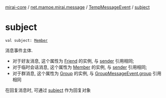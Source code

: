 [mirai-core](../../index.md) / [net.mamoe.mirai.message](../index.md) / [TempMessageEvent](index.md) / [subject](./subject.md)

# subject

`val subject: `[`Member`](../../net.mamoe.mirai.contact/-member/index.md)

消息事件主体.

* 对于好友消息, 这个属性为 [Friend](../../net.mamoe.mirai.contact/-friend/index.md) 的实例, 与 [sender](../-message-event/sender.md) 引用相同;
* 对于临时会话消息, 这个属性为 [Member](../../net.mamoe.mirai.contact/-member/index.md) 的实例, 与 [sender](../-message-event/sender.md) 引用相同;
* 对于群消息, 这个属性为 [Group](../../net.mamoe.mirai.contact/-group/index.md) 的实例, 与 [GroupMessageEvent.group](../-group-message-event/group.md) 引用相同

在回复消息时, 可通过 [subject](../-message-event/subject.md) 作为回复对象

